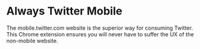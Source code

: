 # Always Twitter Mobile

The mobile.twitter.com website is the superior way for consuming Twitter. This Chrome extension ensures you will never have to suffer the UX of the non-mobile website.